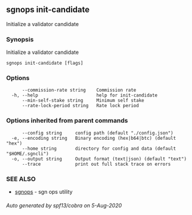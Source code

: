 ## sgnops init-candidate

Initialize a validator candidate

### Synopsis

Initialize a validator candidate

```
sgnops init-candidate [flags]
```

### Options

```
      --commission-rate string    Commission rate
  -h, --help                      help for init-candidate
      --min-self-stake string     Minimum self stake
      --rate-lock-period string   Rate lock period
```

### Options inherited from parent commands

```
      --config string     config path (default "./config.json")
  -e, --encoding string   Binary encoding (hex|b64|btc) (default "hex")
      --home string       directory for config and data (default "$HOME/.sgncli")
  -o, --output string     Output format (text|json) (default "text")
      --trace             print out full stack trace on errors
```

### SEE ALSO

* [sgnops](sgnops.md)	 - sgn ops utility

###### Auto generated by spf13/cobra on 5-Aug-2020
